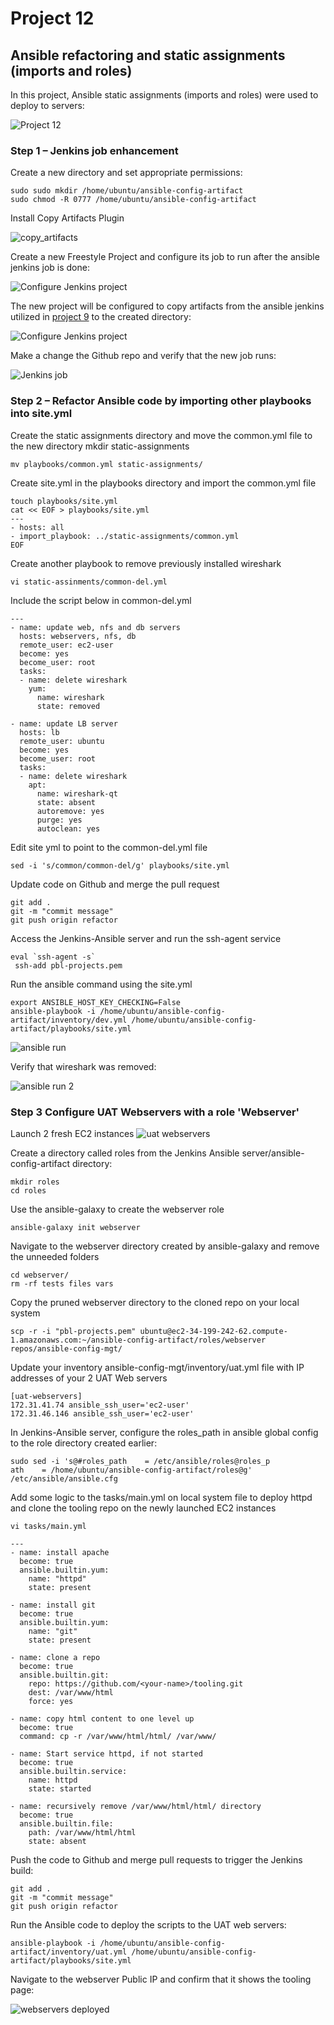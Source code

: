 # Project 12

## Ansible refactoring and static assignments (imports and roles)
In this project, Ansible static assignments (imports and roles) were used to deploy to servers:

![Project 12](screenshots/project_12.png)

### Step 1 – Jenkins job enhancement

Create a new directory and set appropriate permissions:

```
sudo sudo mkdir /home/ubuntu/ansible-config-artifact
sudo chmod -R 0777 /home/ubuntu/ansible-config-artifact
```
Install Copy Artifacts Plugin

![copy_artifacts](screenshots/copy_artifacts.png)

Create a new Freestyle Project and configure its job to run after the ansible jenkins job is done:

![Configure Jenkins project](screenshots/save_artfacts_config.png)

The new project will be configured to copy artifacts from the ansible jenkins utilized in [project 9](../project_9_files/project_9.md) to the created directory:

![Configure Jenkins project](screenshots/save_artfacts_config_2.png)

Make a change the Github repo and verify that the new job runs:

![Jenkins job](screenshots/save_artfacts_build_output.png)



### Step 2 – Refactor Ansible code by importing other playbooks into site.yml

Create the static assignments directory and move the common.yml file to the new directory
mkdir static-assignments
```
mv playbooks/common.yml static-assignments/
```
Create site.yml in the playbooks directory and import the common.yml file

```
touch playbooks/site.yml
cat << EOF > playbooks/site.yml
---
- hosts: all
- import_playbook: ../static-assignments/common.yml
EOF
```

Create another playbook to remove previously installed wireshark
```
vi static-assinments/common-del.yml
```

Include the script below in common-del.yml
```
---
- name: update web, nfs and db servers
  hosts: webservers, nfs, db
  remote_user: ec2-user
  become: yes
  become_user: root
  tasks:
  - name: delete wireshark
    yum:
      name: wireshark
      state: removed

- name: update LB server
  hosts: lb
  remote_user: ubuntu
  become: yes
  become_user: root
  tasks:
  - name: delete wireshark
    apt:
      name: wireshark-qt
      state: absent
      autoremove: yes
      purge: yes
      autoclean: yes
```

Edit site yml to point to the common-del.yml file
```
sed -i 's/common/common-del/g' playbooks/site.yml
```

Update code on Github and merge the pull request

```
git add .
git -m "commit message"
git push origin refactor
```

Access the Jenkins-Ansible server and run the ssh-agent service
```
eval `ssh-agent -s`
 ssh-add pbl-projects.pem
```

Run the ansible command using the site.yml

```
export ANSIBLE_HOST_KEY_CHECKING=False
ansible-playbook -i /home/ubuntu/ansible-config-artifact/inventory/dev.yml /home/ubuntu/ansible-config-artifact/playbooks/site.yml
```

![ansible run](screenshots/ansible_run.png)



Verify that wireshark was removed:

![ansible run 2](screenshots/ansible_run_2.png)


### Step 3 Configure UAT Webservers with a role 'Webserver'

Launch 2 fresh EC2 instances 
![uat webservers](screenshots/uat_web_servers.png)

Create a directory called roles from the Jenkins Ansible server/ansible-config-artifact directory:

```
mkdir roles
cd roles
```

Use the ansible-galaxy to create the webserver role
```
ansible-galaxy init webserver
```

Navigate to the webserver directory created by ansible-galaxy and remove the unneeded folders

```
cd webserver/
rm -rf tests files vars
```

Copy the pruned webserver directory to the cloned repo on your local system 
```
scp -r -i "pbl-projects.pem" ubuntu@ec2-34-199-242-62.compute-1.amazonaws.com:~/ansible-config-artifact/roles/webserver repos/ansible-config-mgt/
```

Update your inventory ansible-config-mgt/inventory/uat.yml file with IP addresses of your 2 UAT Web servers
```
[uat-webservers]
172.31.41.74 ansible_ssh_user='ec2-user'
172.31.46.146 ansible_ssh_user='ec2-user'
```

In Jenkins-Ansible server, configure the roles_path in ansible global config to the role directory created earlier:

```
sudo sed -i 's@#roles_path    = /etc/ansible/roles@roles_p
ath    = /home/ubuntu/ansible-config-artifact/roles@g' /etc/ansible/ansible.cfg
```

Add some logic to the tasks/main.yml on local system file to deploy httpd and clone the tooling repo on the newly launched EC2 instances

```
vi tasks/main.yml

---
- name: install apache
  become: true
  ansible.builtin.yum:
    name: "httpd"
    state: present

- name: install git
  become: true
  ansible.builtin.yum:
    name: "git"
    state: present

- name: clone a repo
  become: true
  ansible.builtin.git:
    repo: https://github.com/<your-name>/tooling.git
    dest: /var/www/html
    force: yes

- name: copy html content to one level up
  become: true
  command: cp -r /var/www/html/html/ /var/www/

- name: Start service httpd, if not started
  become: true
  ansible.builtin.service:
    name: httpd
    state: started

- name: recursively remove /var/www/html/html/ directory
  become: true
  ansible.builtin.file:
    path: /var/www/html/html
    state: absent

```

Push the code to Github and merge pull requests to trigger the Jenkins build:
```
git add .
git -m "commit message"
git push origin refactor

```

Run the Ansible code to deploy the scripts to the UAT web servers:

```
ansible-playbook -i /home/ubuntu/ansible-config-artifact/inventory/uat.yml /home/ubuntu/ansible-config-artifact/playbooks/site.yml
```

Navigate to the webserver Public IP and confirm that it shows the tooling page:

![webservers deployed](screenshots/webservers_deployed.png)
